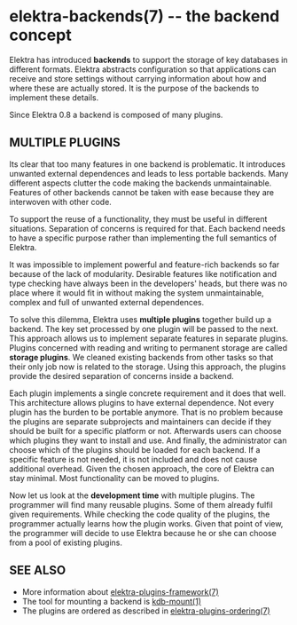 elektra-backends(7) -- the backend concept
==========================================

Elektra has introduced **backends** to support the storage of
key databases in different formats.
Elektra abstracts configuration so that applications can receive
and store settings without carrying information
about how and where these are actually stored.
It is the purpose of the backends to implement these details.

Since Elektra 0.8 a backend is composed of many plugins.

## MULTIPLE PLUGINS

Its clear that too many features in one backend is
problematic.  It introduces unwanted external dependences and leads to
less portable backends.  Many different aspects clutter the code making
the backends unmaintainable.  Features of other backends cannot be taken
with ease because they are interwoven with other code.

To support the reuse of a functionality, they must be useful in different
situations.  Separation of concerns is required for that.  Each backend
needs to have a specific purpose rather than implementing the full
semantics of Elektra.

It was impossible to implement powerful and feature-rich backends so far
because of the lack of modularity.  Desirable features like notification
and type checking have always been in the developers' heads, but there was
no place where it would fit in without making the system unmaintainable,
complex and full of unwanted external dependences.

To solve this dilemma, Elektra uses **multiple plugins** together
build up a backend.  The key set processed by one plugin will be passed
to the next.  This approach allows us to implement separate features
in separate plugins.  Plugins concerned with reading and writing to
permanent storage are called **storage plugins**.
We cleaned existing backends from other tasks so that their only job
now is related to the storage.  Using this approach, the plugins provide
the desired separation of concerns inside a backend.

Each plugin implements a single concrete requirement and it does that
well.  This architecture allows plugins to have external
dependence.  Not every plugin has the burden to be portable anymore.
That is no problem because the plugins are separate subprojects and
maintainers can decide if they should be built for a specific platform
or not.  Afterwards users can choose which plugins they want to install
and use.  And finally, the administrator can choose which of the plugins
should be loaded for each backend.  If a specific feature is not needed,
it is not included and does not cause additional overhead.  Given the
chosen approach, the core of Elektra can stay minimal.
Most functionality can be moved to plugins.

Now let us look at the **development time** with multiple plugins. The
programmer will find many reusable plugins. Some of them already fulfil
given requirements. While checking the code quality of the plugins,
the programmer actually learns how the plugin works. Given that point
of view, the programmer will decide to use Elektra because he or she
can choose from a pool of existing plugins.

## SEE ALSO

- More information about [elektra-plugins-framework(7)](elektra-plugins-framework.md)
- The tool for mounting a backend is [kdb-mount(1)](kdb-mount.md)
- The plugins are ordered as described in [elektra-plugins-ordering(7)](elektra-plugins-ordering.md)
